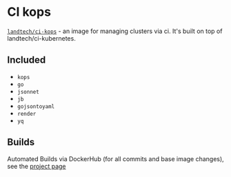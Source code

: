 # CI kops

[`landtech/ci-kops`](https://hub.docker.com/u/landtech/ci-kops) - an image for managing clusters via ci. It's built on top of landtech/ci-kubernetes.

## Included

- `kops`
- `go`
- `jsonnet`
- `jb`
- `gojsontoyaml`
- `render`
- `yq`

## Builds

Automated Builds via DockerHub (for all commits and base image changes), see the [project page](https://hub.docker.com/r/landtech/ci-kops)